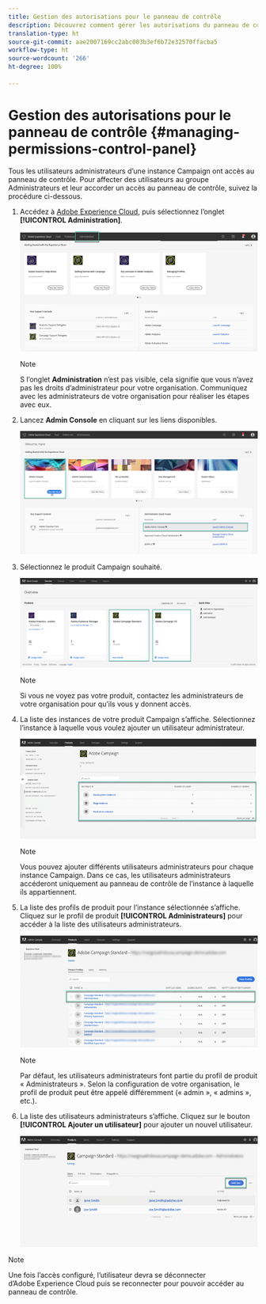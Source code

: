 ```yaml
---
title: Gestion des autorisations pour le panneau de contrôle
description: Découvrez comment gérer les autorisations du panneau de contrôle
translation-type: ht
source-git-commit: aae2007169cc2abc003b3ef6b72e32570ffacba5
workflow-type: ht
source-wordcount: '266'
ht-degree: 100%

---
```



# Gestion des autorisations pour le panneau de contrôle {#managing-permissions-control-panel}

Tous les utilisateurs administrateurs d’une instance Campaign ont accès au panneau de contrôle. Pour affecter des utilisateurs au groupe Administrateurs et leur accorder un accès au panneau de contrôle, suivez la procédure ci-dessous.

1. Accédez à [Adobe Experience Cloud](https://experiencecloud.adobe.com/), puis sélectionnez l’onglet **[!UICONTROL Administration]**.

   ![](assets/do-not-localize/control_panel_add_user1.png)

   >[!NOTE]
   >
   >S l’onglet <b>Administration</b> n’est pas visible, cela signifie que vous n’avez pas les droits d’administrateur pour votre organisation. Communiquez avec les administrateurs de votre organisation pour réaliser les étapes avec eux.

1. Lancez **Admin Console** en cliquant sur les liens disponibles.

   ![](assets/do-not-localize/control_panel_admin1.png)

1. Sélectionnez le produit Campaign souhaité.

   ![](assets/do-not-localize/control_panel_add_user3.png)

   >[!NOTE]
   >
   >Si vous ne voyez pas votre produit, contactez les administrateurs de votre organisation pour qu’ils vous y donnent accès.

1. La liste des instances de votre produit Campaign s’affiche. Sélectionnez l’instance à laquelle vous voulez ajouter un utilisateur administrateur.

   ![](assets/do-not-localize/control_panel_add_user4.png)

   >[!NOTE]
   >
   >Vous pouvez ajouter différents utilisateurs administrateurs pour chaque instance Campaign. Dans ce cas, les utilisateurs administrateurs accéderont uniquement au panneau de contrôle de l’instance à laquelle ils appartiennent.

1. La liste des profils de produit pour l’instance sélectionnée s’affiche. Cliquez sur le profil de produit **[!UICONTROL Administrateurs]** pour accéder à la liste des utilisateurs administrateurs.

   ![](assets/do-not-localize/control_panel_add_user_5.png)

   >[!NOTE]
   >
   >Par défaut, les utilisateurs administrateurs font partie du profil de produit « Administrateurs ». Selon la configuration de votre organisation, le profil de produit peut être appelé différemment (« admin », « admins », etc.).

1. La liste des utilisateurs administrateurs s’affiche. Cliquez sur le bouton **[!UICONTROL Ajouter un utilisateur]** pour ajouter un nouvel utilisateur.

   ![](assets/do-not-localize/control_panel_add_user_6.png)

>[!NOTE]
>
>Une fois l’accès configuré, l’utilisateur devra se déconnecter d’Adobe Experience Cloud puis se reconnecter pour pouvoir accéder au panneau de contrôle.
